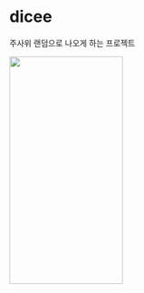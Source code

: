# dicee

주사위 랜덤으로 나오게 하는 프로젝트

<img src="https://user-images.githubusercontent.com/47676921/115134931-8a6a1280-a04f-11eb-8967-4ecf14860797.png"  width="200" height="400">

